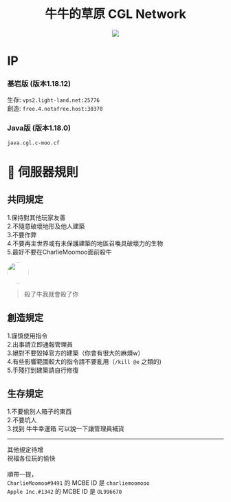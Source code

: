 <div align="center">
<h1>牛牛的草原 CGL Network</h1>
<img src="https://cdn.discordapp.com/avatars/836204711454834688/ec51f3aed0943f79239a05124e863dd5.webp?size=1024"/>
</div>

# IP
### 基岩版 (版本1.18.12)
生存: `vps2.light-land.net:25776`<br>
創造: `free.4.notafree.host:30370`<br>
### Java版 (版本1.18.0)
`java.cgl.c-moo.cf`

# 📙 伺服器規則
## 共同規定
1.保持對其他玩家友善<br>
2.不隨意破壞地形及他人建築<br>
3.不要作弊<br>
4.不要再主世界或有未保護建築的地區召喚具破壞力的生物<br>
5.最好不要在CharlieMoomoo面前殺牛<br>

<img width="50" style="border-radius: 50%" src="https://media.discordapp.net/attachments/858984158620286998/958905383571828836/unknown.png"/>
<blockquote style="display: flex; flex-direction: column; flex-wrap: wrap;">
  殺了牛我就會殺了你</blockquote>

## 創造規定
1.謹慎使用指令<br>
2.出事請立即通報管理員<br>
3.絕對不要毀掉官方的建築（你會有很大的麻煩w）<br>
4.有些影響範圍較大的指令請不要亂用（`/kill @e` 之類的)<br>
5.手殘打到建築請自行修復<br>

## 生存規定
1.不要偷別人箱子的東西<br>
2.不要坑人<br>
3.找到 牛牛幸運箱 可以說一下讓管理員補貨<br>

---
其他規定待增<br>
祝福各位玩的愉快<br>
<br>
順帶一提，<br>
`CharlieMoomoo#9491` 的 MCBE ID 是 `charliemoomooo`<br>
`Apple Inc.#1342` 的 MCBE ID 是 `OL996670`
